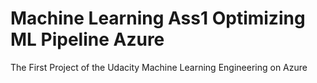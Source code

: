 # Machine Learning Ass1 Optimizing ML Pipeline Azure
The First Project of the Udacity Machine Learning Engineering on Azure
